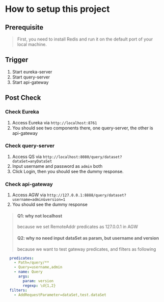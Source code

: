 # How to setup this project

## Prerequisite
> First, you need to install Redis and run it on the default port of your local machine.

## Trigger

1. Start eureka-server
2. Start query-server
3. Start api-gateway

## Post Check

### Check Eureka
1. Access Eureka via `http://localhost:8761`
2. You should see two components there, one query-server, the other is api-gateway

### Check query-server
1. Access QS via `http://localhost:8080/query/dataset?dataSet=anyDataSet`
2. Input username and password as `admin` both
3. Click Login, then you should see the dummy response.

### Check api-gateway
1. Access AGW via `http://127.0.0.1:8888/query/dataset?username=admin&version=1`
2. You should see the dummy response

> #### Q1: why not localhost
> because we set RemoteAddr predicates as 127.0.0.1 in AGW
> #### Q2: why no need input dataSet as param, but username and version
> because we want to test gateway predicates, and filters as following
```yaml
  predicates:
    - Path=/query/**
    - Query=username,admin
    - name: Query
      args:
        param: version
        regexp: \d{1,2}
  filters:
    - AddRequestParameter=dataSet,test.dataSet
```